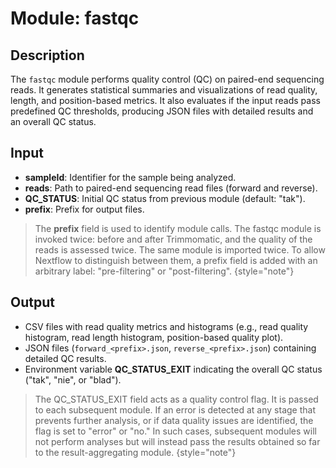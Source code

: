 # Module: fastqc

## Description
The `fastqc` module performs quality control (QC) on paired-end sequencing reads. It generates statistical summaries and visualizations of read quality, length, and position-based metrics. It also evaluates if the input reads pass predefined QC thresholds, producing JSON files with detailed results and an overall QC status.

## Input
- **sampleId**: Identifier for the sample being analyzed.
- **reads**: Path to paired-end sequencing read files (forward and reverse).
- **QC_STATUS**: Initial QC status from previous module (default: "tak").
- **prefix**: Prefix for output files.

> The **prefix** field is used to identify module calls. The fastqc module is invoked twice: before and after Trimmomatic, and the quality of the reads is assessed twice. The same module is imported twice. To allow Nextflow to distinguish between them, a prefix field is added with an arbitrary label: "pre-filtering" or "post-filtering".
{style="note"}

## Output
- CSV files with read quality metrics and histograms (e.g., read quality histogram, read length histogram, position-based quality plot).
- JSON files (`forward_<prefix>.json`, `reverse_<prefix>.json`) containing detailed QC results.
- Environment variable **QC_STATUS_EXIT** indicating the overall QC status ("tak", "nie", or "blad").

> The QC_STATUS_EXIT field acts as a quality control flag. It is passed to each subsequent module. If an error is detected at any stage that prevents further analysis, or if data quality issues are identified, the flag is set to "error" or "no." In such cases, subsequent modules will not perform analyses but will instead pass the results obtained so far to the result-aggregating module.
{style="note"}